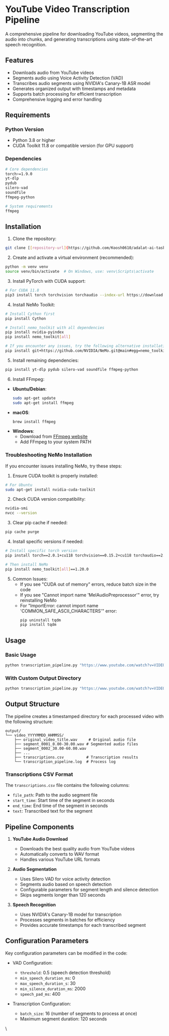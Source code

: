 # YouTube Video Transcription Pipeline

A comprehensive pipeline for downloading YouTube videos, segmenting the audio into chunks, and generating transcriptions using state-of-the-art speech recognition.

## Features

- Downloads audio from YouTube videos
- Segments audio using Voice Activity Detection (VAD)
- Transcribes audio segments using NVIDIA's Canary-1B ASR model
- Generates organized output with timestamps and metadata
- Supports batch processing for efficient transcription
- Comprehensive logging and error handling

## Requirements

### Python Version
- Python 3.8 or higher
- CUDA Toolkit 11.8 or compatible version (for GPU support)

### Dependencies
```bash
# Core dependencies
torch>=1.9.0
yt-dlp
pydub
silero-vad
soundfile
ffmpeg-python

# System requirements
ffmpeg
```

## Installation

1. Clone the repository:
```bash
git clone [[repository-url](https://github.com/Koosh0610/adalat-ai-task/)]
```

2. Create and activate a virtual environment (recommended):
```bash
python -m venv venv
source venv/bin/activate  # On Windows, use: venv\Scripts\activate
```

3. Install PyTorch with CUDA support:
```bash
# For CUDA 11.8
pip3 install torch torchvision torchaudio --index-url https://download.pytorch.org/whl/cu118
```

4. Install NeMo Toolkit:
```bash
# Install Cython first
pip install Cython

# Install nemo_toolkit with all dependencies
pip install nvidia-pyindex
pip install nemo_toolkit[all]

# If you encounter any issues, try the following alternative installation:
pip install git+https://github.com/NVIDIA/NeMo.git@main#egg=nemo_toolkit[all]
```

5. Install remaining dependencies:
```bash
pip install yt-dlp pydub silero-vad soundfile ffmpeg-python
```

6. Install FFmpeg:
- **Ubuntu/Debian**:
  ```bash
  sudo apt-get update
  sudo apt-get install ffmpeg
  ```
- **macOS**:
  ```bash
  brew install ffmpeg
  ```
- **Windows**: 
  - Download from [FFmpeg website](https://ffmpeg.org/download.html)
  - Add FFmpeg to your system PATH

### Troubleshooting NeMo Installation

If you encounter issues installing NeMo, try these steps:

1. Ensure CUDA toolkit is properly installed:
```bash
# For Ubuntu
sudo apt-get install nvidia-cuda-toolkit
```

2. Check CUDA version compatibility:
```bash
nvidia-smi
nvcc --version
```

3. Clear pip cache if needed:
```bash
pip cache purge
```

4. Install specific versions if needed:
```bash
# Install specific torch version
pip install torch==2.0.1+cu118 torchvision==0.15.2+cu118 torchaudio==2.0.2 --index-url https://download.pytorch.org/whl/cu118

# Then install NeMo
pip install nemo_toolkit[all]==1.20.0
```

5. Common Issues:
   - If you see "CUDA out of memory" errors, reduce batch size in the code
   - If you see "Cannot import name 'MelAudioPreprocessor'" error, try reinstalling NeMo
   - For "ImportError: cannot import name 'COMMON_SAFE_ASCII_CHARACTERS'" error:
     ```bash
     pip uninstall tqdm
     pip install tqdm
     ```

## Usage

### Basic Usage
```bash
python transcription_pipeline.py "https://www.youtube.com/watch?v=VIDEO_ID"
```

### With Custom Output Directory
```bash
python transcription_pipeline.py "https://www.youtube.com/watch?v=VIDEO_ID" --output-dir /path/to/output
```

## Output Structure

The pipeline creates a timestamped directory for each processed video with the following structure:

```
output/
└── video_YYYYMMDD_HHMMSS/
    ├── original_video_title.wav     # Original audio file
    ├── segment_0001_0.00-30.00.wav # Segmented audio files
    ├── segment_0002_30.00-60.00.wav
    ├── ...
    ├── transcriptions.csv          # Transcription results
    └── transcription_pipeline.log  # Process log
```

### Transcriptions CSV Format

The `transcriptions.csv` file contains the following columns:
- `file_path`: Path to the audio segment file
- `start_time`: Start time of the segment in seconds
- `end_time`: End time of the segment in seconds
- `text`: Transcribed text for the segment

## Pipeline Components

1. **YouTube Audio Download**
   - Downloads the best quality audio from YouTube videos
   - Automatically converts to WAV format
   - Handles various YouTube URL formats

2. **Audio Segmentation**
   - Uses Silero VAD for voice activity detection
   - Segments audio based on speech detection
   - Configurable parameters for segment length and silence detection
   - Skips segments longer than 120 seconds

3. **Speech Recognition**
   - Uses NVIDIA's Canary-1B model for transcription
   - Processes segments in batches for efficiency
   - Provides accurate timestamps for each transcribed segment

## Configuration Parameters

Key configuration parameters can be modified in the code:

- VAD Configuration:
  - `threshold`: 0.5 (speech detection threshold)
  - `min_speech_duration_ms`: 0
  - `max_speech_duration_s`: 30
  - `min_silence_duration_ms`: 2000
  - `speech_pad_ms`: 400

- Transcription Configuration:
  - `batch_size`: 16 (number of segments to process at once)
  - Maximum segment duration: 120 seconds

\
